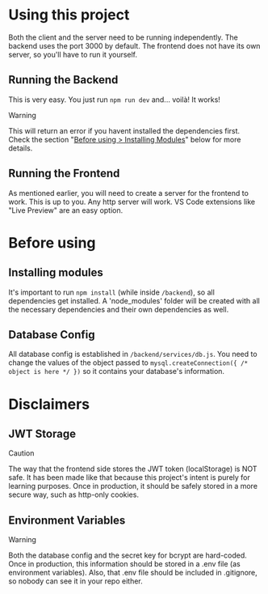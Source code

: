 # Using this project
Both the client and the server need to be running independently.
The backend uses the port 3000 by default.
The frontend does not have its own server, so you'll have to run it yourself.

## Running the Backend
This is very easy. You just run `npm run dev` and... voilà! It works!

> [!WARNING]
> This will return an error if you havent installed the dependencies first.
> Check the section "[Before using > Installing Modules](https://github.com/KazzK94/fullstack-mysql-login/blob/main/README.md#installing-modules)" below for more details.

## Running the Frontend
As mentioned earlier, you will need to create a server for the frontend to work.
This is up to you. Any http server will work.
VS Code extensions like "Live Preview" are an easy option.

# Before using

## Installing modules
It's important to run `npm install` (while inside `/backend`), so all dependencies get installed.
A 'node_modules' folder will be created with all the necessary dependencies and their own dependencies as well.

## Database Config
All database config is established in `/backend/services/db.js`.
You need to change the values of the object passed to `mysql.createConnection({ /* object is here */ })` so it contains your database's information.

# Disclaimers

## JWT Storage
> [!CAUTION]
> The way that the frontend side stores the JWT token (localStorage) is NOT safe.
> It has been made like that because this project's intent is purely for learning purposes.
> Once in production, it should be safely stored in a more secure way, such as http-only cookies.

## Environment Variables
> [!WARNING]
> Both the database config and the secret key for bcrypt are hard-coded.
> Once in production, this information should be stored in a .env file (as environment variables).
> Also, that .env file should be included in .gitignore, so nobody can see it in your repo either.
